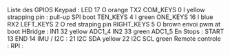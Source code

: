 Liste des GPIOS
Keypad :
  LED           17  O   orange  TX2
  COM_KEYS      0   I   yellow  strapping pin : pull-up SPI boot
  TEN_KEYS      4   I   green
  ONE_KEYS      16  I   blue    RX2
  LEFT_KEYS     2   O   red     straping pin 
  RIGHT_KEYS    5   O   brown   envoi pwm at boot
HBridge :
  IN1   32  yellow  ADC1_4
  IN2   33  green   ADC1_5
En Stops :
  START 13
  END   14
IMU / I2C :
  21    I2C SDA yellow
  22    I2C SCL green
Remote controle :
RPI :

